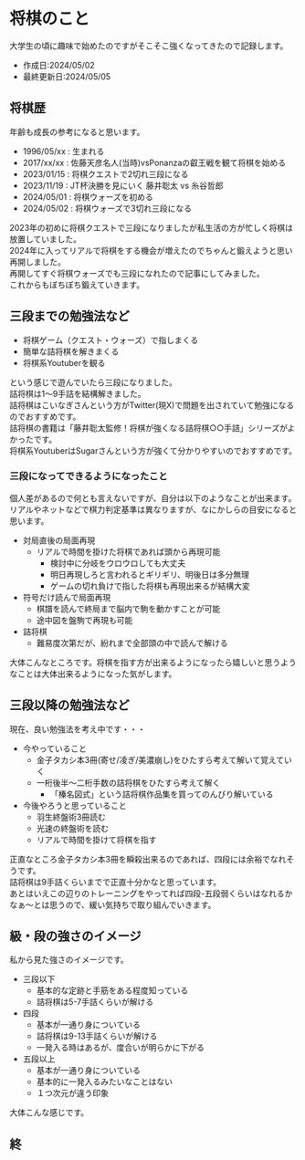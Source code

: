 # 将棋のこと

大学生の頃に趣味で始めたのですがそこそこ強くなってきたので記録します。  

- 作成日:2024/05/02
- 最終更新日:2024/05/05

## 将棋歴

年齢も成長の参考になると思います。  

- 1996/05/xx : 生まれる
- 2017/xx/xx : 佐藤天彦名人(当時)vsPonanzaの叡王戦を観て将棋を始める
- 2023/01/15 : 将棋クエストで2切れ三段になる
- 2023/11/19 : JT杯決勝を見にいく 藤井聡太 vs 糸谷哲郎
- 2024/05/01 : 将棋ウォーズを初める
- 2024/05/02 : 将棋ウォーズで3切れ三段になる

2023年の初めに将棋クエストで三段になりましたが私生活の方が忙しく将棋は放置していました。  
2024年に入ってリアルで将棋をする機会が増えたのでちゃんと鍛えようと思い再開しました。  
再開してすぐ将棋ウォーズでも三段になれたので記事にしてみました。  
これからもぼちぼち鍛えていきます。  

## 三段までの勉強法など

- 将棋ゲーム（クエスト・ウォーズ）で指しまくる
- 簡単な詰将棋を解きまくる
- 将棋系Youtuberを観る

という感じで遊んでいたら三段になりました。  
詰将棋は1〜9手詰を結構解きました。  
詰将棋はこいなぎさんという方がTwitter(現X)で問題を出されていて勉強になるのでおすすめです。  
詰将棋の書籍は「藤井聡太監修！将棋が強くなる詰将棋○○手詰」シリーズがよかったです。  
将棋系YoutuberはSugarさんという方が強くて分かりやすいのでおすすめです。  

### 三段になってできるようになったこと

個人差があるので何とも言えないですが、自分は以下のようなことが出来ます。  
リアルやネットなどで棋力判定基準は異なりますが、なにかしらの目安になると思います。  

- 対局直後の局面再現
  - リアルで時間を掛けた将棋であれば頭から再現可能
    - 検討中に分岐をウロウロしても大丈夫
    - 明日再現しろと言われるとギリギリ、明後日は多分無理
    - ゲームの切れ負けで指した将棋も再現出来るが結構大変
- 符号だけ読んで局面再現
  - 棋譜を読んで終局まで脳内で駒を動かすことが可能
  - 途中図を盤駒で再現も可能
- 詰将棋
  - 難易度次第だが、紛れまで全部頭の中で読んで解ける

大体こんなところです。将棋を指す方が出来るようになったら嬉しいと思うようなことは大体出来るようになった気がします。  

## 三段以降の勉強法など

現在、良い勉強法を考え中です・・・  

- 今やっていること
  - 金子タカシ本3冊(寄せ/凌ぎ/美濃崩し)をひたすら考えて解いて覚えていく
  - 一桁後半〜二桁手数の詰将棋をひたすら考えて解く
    - 「榛名図式」という詰将棋作品集を買ってのんびり解いている
- 今後やろうと思っていること
  - 羽生終盤術3冊読む
  - 光速の終盤術を読む
  - リアルで時間を掛けて将棋を指す

正直なところ金子タカシ本3冊を瞬殺出来るのであれば、四段には余裕でなれそうです。  
詰将棋は9手詰くらいまでで正直十分かなと思っています。  
あとはいえこの辺りのトレーニングをやってれば四段-五段弱くらいはなれるかなぁ〜とは思うので、緩い気持ちで取り組んでいきます。  


## 級・段の強さのイメージ

私から見た強さのイメージです。  

- 三段以下
  - 基本的な定跡と手筋をある程度知っている
  - 詰将棋は5-7手詰くらいが解ける
- 四段
  - 基本が一通り身についている
  - 詰将棋は9-13手詰くらいが解ける
  - 一発入る時はあるが、度合いが明らかに下がる
- 五段以上
  - 基本が一通り身についている
  - 基本的に一発入るみたいなことはない
  - １つ次元が違う印象

大体こんな感じです。  


終
---
